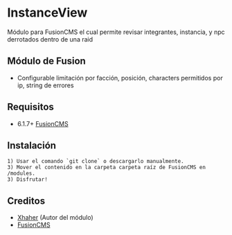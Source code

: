 # InstanceView
 
 Módulo para FusionCMS el cual permite revisar integrantes, instancia, y npc derrotados dentro de una raid
 
## Módulo de Fusion

* Configurable limitación por facción, posición, characters permitidos por ip, string de errores

## Requisitos

* 6.1.7+ [FusionCMS](https://github.com/poszer/FusionCMS)

## Instalación 

```
1) Usar el comando `git clone` o descargarlo manualmente.
3) Mover el contenido en la carpeta carpeta raíz de FusionCMS en /modules.
3) Disfrutar!
```

## Creditos 

* [Xhaher](https://github.com/xhaher) (Autor del módulo)
* [FusionCMS](https://github.com/poszer/FusionCMS)

